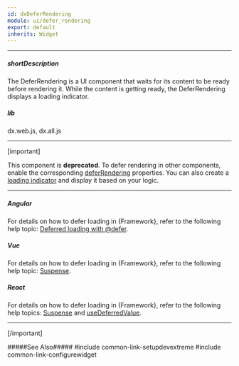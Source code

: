 ```yaml
---
id: dxDeferRendering
module: ui/defer_rendering
export: default
inherits: Widget
---
```

---
##### shortDescription
The DeferRendering is a UI component that waits for its content to be ready before rendering it. While the content is getting ready, the DeferRendering displays a loading indicator.

##### lib
dx.web.js, dx.all.js

---
[important]

This component is **deprecated**. To defer rendering in other components, enable the corresponding [deferRendering](/api-reference/10%20UI%20Components/dxAccordion/1%20Configuration/deferRendering.md '/Documentation/ApiReference/UI_Components/dxAccordion/Configuration/#deferRendering') properties. You can also create a [loading indicator](/concepts/05%20UI%20Components/LoadIndicator/00%20Overview.md '/Documentation/Guide/UI_Components/LoadIndicator/Overview/') and display it based on your logic.

---
##### Angular

For details on how to defer loading in {Framework}, refer to the following help topic: [Deferred loading with @defer](https://angular.dev/guide/templates/defer).

##### Vue

For details on how to defer loading in {Framework}, refer to the following help topic: [Suspense](https://vuejs.org/guide/built-ins/suspense).

##### React

For details on how to defer loading in {Framework}, refer to the following help topics: [Suspense](https://react.dev/reference/react/Suspense) and [useDeferredValue](https://react.dev/reference/react/useDeferredValue).

---

[/important]

#####See Also#####
#include common-link-setupdevextreme
#include common-link-configurewidget